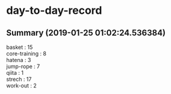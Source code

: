 # day-to-day-record  
## Summary  (2019-01-25 01:02:24.536384)  
basket : 15  
core-training : 8  
hatena : 3  
jump-rope : 7  
qiita : 1  
strech : 17  
work-out : 2  
